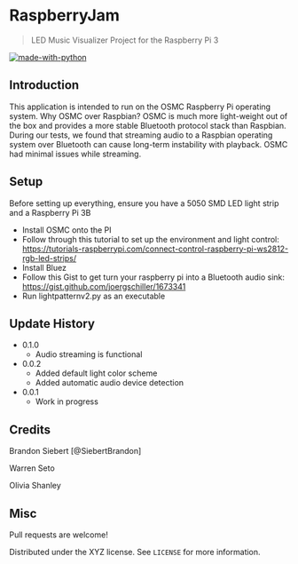 # RaspberryJam
> LED Music Visualizer Project for the Raspberry Pi 3

[![made-with-python](https://img.shields.io/badge/Made%20with-Python-1f425f.svg)](https://www.python.org/)

## Introduction
This application is intended to run on the OSMC Raspberry Pi operating system. Why OSMC over Raspbian? OSMC is much more light-weight out of the box and provides a more stable Bluetooth protocol stack than Raspbian. During our tests, we found that streaming audio to a Raspbian operating system over Bluetooth can cause long-term instability with playback. OSMC had minimal issues while streaming.

## Setup
Before setting up everything, ensure you have a 5050 SMD LED light strip and a Raspberry Pi 3B

* Install OSMC onto the PI
* Follow through this tutorial to set up the environment and light control:
https://tutorials-raspberrypi.com/connect-control-raspberry-pi-ws2812-rgb-led-strips/
* Install Bluez
* Follow this Gist to get turn your raspberry pi into a Bluetooth audio sink:
https://gist.github.com/joergschiller/1673341
* Run lightpatternv2.py as an executable

## Update History

* 0.1.0
    * Audio streaming is functional
* 0.0.2
    * Added default light color scheme
    * Added automatic audio device detection
* 0.0.1
    * Work in progress

## Credits
Brandon Siebert [@SiebertBrandon]

Warren Seto

Olivia Shanley

## Misc
Pull requests are welcome!

Distributed under the XYZ license. See ``LICENSE`` for more information.
